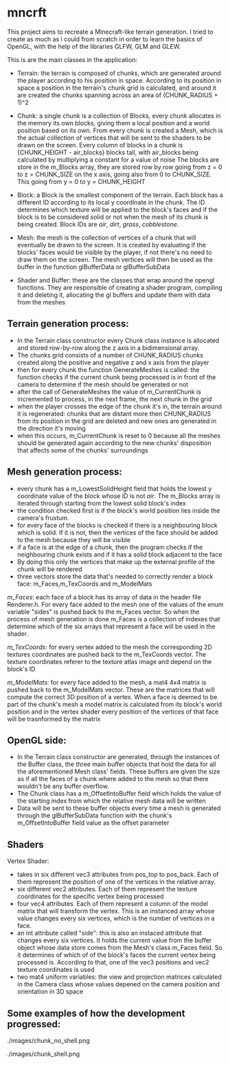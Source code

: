 # mncrft

This project aims to recreate a Minecraft-like terrain generation.
I tried to create as much as i could from scratch in order to learn the basics of OpenGL, with the help of the libraries GLFW, GLM and GLEW.

This is are the main classes in the application:
- Terrain: the terrain is composed of chunks, which are generated around the player according to his position in space. According to its position in space a position in the terrain's chunk grid is calculated, and around it are created the chunks spanning across an area of (CHUNK_RADIUS + 1)^2

- Chunk: a single chunk is a collection of Blocks, every chunk allocates in the memory its own blocks, giving them a local position and a world position based on its own. From every chunk is created a Mesh, which is the actual collection of vertices that will be sent to the shaders to be drawn on the screen.
Every column of blocks in a chunk is {CHUNK_HEIGHT - air_blocks} blocks tall, with air_blocks being calculated by multiplying a constant for a value of noise 
The blocks are store in the m_Blocks array, they are stored row by row going from z = 0 to z = CHUNK_SIZE on the x axis, going also from 0 to CHUNK_SIZE. This going from y = 0 to y = CHUNK_HEIGHT

- Block: a Block is the smallest component of the terrain. Each block has a different ID according to its local y coordinate in the chunk. The ID determines which texture will be applied to the block's faces and if the block is to be considered solid or not when the mesh of its chunk is being created.
Block IDs are *air*, *dirt*, *grass*, *cobblestone*.

- Mesh: the mesh is the collection of vertices of a chunk that will eventually be drawn to the screen. It is created by evaluating if the blocks' faces would be visible by the player, if not there's no need to draw them on the screen.
The mesh vertices will then be used as the buffer in the function glBufferData or glBufferSubData

- Shader and Buffer: these are the classes that wrap around the opengl functions. They are responsible of creating a shader program, compiling it and deleting it, allocating the gl buffers and update them with data from the meshes

## Terrain generation process:
- In the Terrain class constructor every Chunk class instance is allocated and stored row-by-row along the z axis in a bidimensional array.
- The chunks grid consists of a number of CHUNK_RADIUS chunks created along the positive and negative z and x axis from the player
- then for every chunk the function GenerateMeshes is called: the function checks if the current chunk being processed is in front of the camera to determine if the mesh should be generated or not
- after the call of GenerateMeshes the value of m_CurrentChunk is incremented to process, in the next frame, the next chunk in the grid
- when the player crosses the edge of the chunk it's in, the terrain around it is regenerated: chunks that are distant more then CHUNK_RADIUS from its position in the grid are deleted and new ones are generated in the direction it's moving
- when this occurs, m_CurrentChunk is reset to 0 because all the meshes should be generated again according to the new chunks' disposition that affects some of the chunks' surroundings

## Mesh generation process:
- every chunk has a m_LowestSolidHeight field that holds the lowest y coordinate value of the block whose ID is not *air*. The m_Blocks array is iterated through starting from the lowest solid block's index
- the condition checked first is if the block's world position lies inside the camera's frustum. 
- for every face of the blocks is checked if there is a neighbouring block which is solid. If it is not, then the vertices of the face should be added to the mesh because they will be visible
- if a face is at the edge of a chunk, then the program checks if the neighbouring chunk exists and if it has a solid block adjacent to the face
- By doing this only the vertices that make up the external profile of the chunk will be rendered
- three vectors store the data that's needed to correctly render a block face: m_Faces,m_TexCoords and m_ModelMats

*m_Faces*: each face of a block has its array of data in the header file Renderer.h. For every face added to the mesh one of the values of the enum variable "sides" is pushed back to the m_Faces vector. So when the process of mesh generation is done m_Faces is a collection of indexes that determine which of the six arrays that represent a face will be used in the shader.

*m_TexCoords*: for every vertex added to the mesh the corresponding 2D textures coordinates are pushed back to the m_TexCoords vector.
The texture coordinates referer to the texture atlas image and depend on the block's ID

*m_ModelMats*: for every face added to the mesh, a mat4 4x4 matrix is pushed back to the m_ModelMats vector. These are the matrices that will compute the correct 3D position of a vertex.
When a face is deemed to be part of the chunk's mesh a model matrix is calculated from its block's world position and in the vertex shader every position of the vertices of that face will be trasnformed by the matrix

## OpenGL side:
- In the Terrain class constructor are generated, through the instances of the Buffer class, the three main buffer objects that hold the data for all the aforementioned Mesh class' fields.
These buffers are given the size as if all the faces of a chunk where added to the mesh so that there wouldn't be any buffer overflow.
- The Chunk class has a m_OffsetIntoBuffer field which holds the value of the starting index from which the relative mesh data will be written
- Data will be sent to these buffer objects every time a mesh is generated through the glBufferSubData function with the chunk's m_OffsetIntoBuffer field value as the offset parameter

## Shaders
Vertex Shader:
- takes in six different vec3 attributes from pos_top to pos_back. Each of them represent the position of one of the vertices in the relative array.
- six different vec2 attributes. Each of them represent the texture coordinates for the specific vertex being processed
- four vec4 attributes. Each of them represent a column of the model matrix that will transform the vertex. This is an instanced array whose value changes every six vertices, which is the number of vertices in a face.
- an int attribute called "side": this is also an instaced attribute that changes every six vertices. It holds the current value from the buffer object whose data store comes from the Mesh's class m_Faces field. So it determines of which of of the block's faces the current vertex being processed is. According to that, one of the vec3 positions and vec2 texture coordinates is used
- two mat4 uniform variables: the view and projection matrices calculated in the Camera class whose values depened on the camera position and orientation in 3D space

## Some examples of how the development progressed:
./images/chunk_no_shell.png

./images/chunk_shell.png